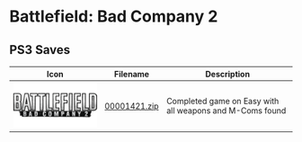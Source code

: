 # Battlefield: Bad Company 2

## PS3 Saves

| Icon | Filename | Description |
|------|----------|-------------|
| ![Battlefield: Bad Company 2](ICON0.PNG) | [00001421.zip](00001421.zip) | Completed game on Easy with all weapons and M-Coms found |
